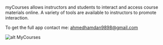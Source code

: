 myCourses allows instructors and students to interact and access course materials online. A variety of tools are available to instructors to promote interaction.

To get the full app contact me: ahmedhamdan9898@gmail.com

![alt MyCourses](https://fotos.subefotos.com/73b69c01d3c1ba1d67893e53d6f6ab8fo.jpg)

